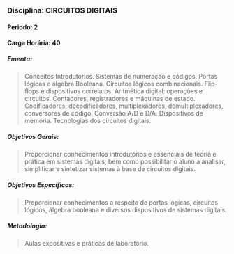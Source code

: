 ### Disciplina: CIRCUITOS DIGITAIS
#### Periodo: 2
#### Carga Horária: 40
##### Ementa:
>Conceitos Introdutórios. Sistemas de numeração e códigos. Portas lógicas e álgebra Booleana. Circuitos lógicos combinacionais. Flip-flops e dispositivos correlatos. Aritmética digital: operações e circuitos. Contadores, registradores e máquinas de estado. Codificadores, decodificadores, multiplexadores, demultiplexadores, conversores de código. Conversão A/D e D/A. Dispositivos de memória. Tecnologias dos circuitos digitais.
##### Objetivos Gerais:
>Proporcionar conhecimentos introdutórios e essenciais de teoria e prática em sistemas digitais, bem como possibilitar o aluno a analisar, simplificar e sintetizar sistemas à base de circuitos digitais.
##### Objetivos Específicos:
>Proporcionar conhecimentos a respeito de portas lógicas, circuitos lógicos, álgebra booleana e diversos dispositivos de sistemas digitais.
##### Metodologia:
>Aulas expositivas e práticas de laboratório.